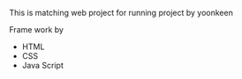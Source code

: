 This is matching web project for running project by yoonkeen

Frame work by 
- HTML
- CSS
- Java Script
  
